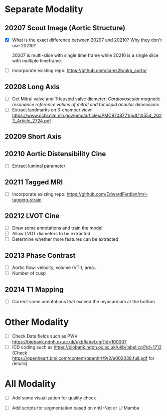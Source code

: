 # Separate Modality

## 20207 Scout Image (Aortic Structure)
- [x] What is the exact difference between 20207 and 20210? Why 
they don't use 20210?
    
    20207 is multi-slice with single time frame while 20210 is a single slice with multiple timeframe.
- [ ] Incorporate existing repo: https://github.com/cams2b/ukb_aorta/

## 20208 Long Axis
- [ ] Get Mitral valve and Tricuspid valve diameter: *Cardiovascular magnetic resonance reference values of mitral and tricuspid annular dimensions* 
- [ ] Extract landmarks on 3-chamber view: https://www.ncbi.nlm.nih.gov/pmc/articles/PMC9708771/pdf/10554_2022_Article_2724.pdf

## 20209 Short Axis

## 20210 Aortic Distensibility Cine
- [ ] Extract luminal parameter

## 20211 Tagged MRI
- [ ] Incorporate existing repo: https://github.com/EdwardFerdian/mri-tagging-strain

## 20212 LVOT Cine
- [ ] Draw some annotations and train the model
- [ ] Allow LVOT diameters to be extracted
- [ ] Determine whether more features can be extracted

## 20213 Phase Contrast
- [ ] Aortic flow: velocity, volume (VTI), area..
- [ ] Number of cusp

## 20214 T1 Mapping
- [ ] Correct some annotations that exceed the myocardium at the bottom

# Other Modality
- [ ] Check Data fields such as PWV https://biobank.ndph.ox.ac.uk/ukb/label.cgi?id=100007
- [ ] ICD coding such as https://biobank.ndph.ox.ac.uk/ukb/label.cgi?id=1712 (Check https://openheart.bmj.com/content/openhrt/9/2/e002039.full.pdf for details)

# All Modality

- [ ] Add some visualization for quality check
- [ ] Add scripts for segmentation based on nnU-Net or U-Mamba

